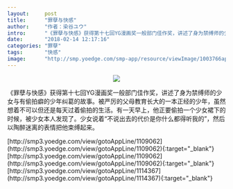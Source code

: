 ```yaml
---
layout:     post
title:      "罪孽与快感"
author:     "作者：染谷ユウ"
intro:      "《罪孽与快感》获得第十七回YG漫画奖一般部门佳作奖，讲述了身为禁缚师的少女与有偷拍癖的少年纠葛的故事。被严厉的父母教育长大的一本正经的少年，虽然想着不可以但还是每天过着偷拍的生活。有一天早上，他正要偷拍一个少女裙下的时候，被少女本人发现了。少女说着“不说出去的代价是你什么都得听我的”，然后以陶醉迷离的表情把他束缚起来。"
date:       "2018-02-14 12:17:16"
categories: "罪孽"
tags:       "快感"
image:      "http://smp.yoedge.com/smp-app/resource/viewImage/1003766appline.png"
---
```

<div style="text-align: center">
<p><img src="http://smp.yoedge.com/smp-app/resource/viewImage/1003766appline.png"/></p>
</div>
<p class="post-meta">
<span>《罪孽与快感》获得第十七回YG漫画奖一般部门佳作奖，讲述了身为禁缚师的少女与有偷拍癖的少年纠葛的故事。被严厉的父母教育长大的一本正经的少年，虽然想着不可以但还是每天过着偷拍的生活。有一天早上，他正要偷拍一个少女裙下的时候，被少女本人发现了。少女说着“不说出去的代价是你什么都得听我的”，然后以陶醉迷离的表情把他束缚起来。</span>
</p>
[http://smp3.yoedge.com/view/gotoAppLine/1109062](http://smp3.yoedge.com/view/gotoAppLine/1109062){:target="_blank"}
[http://smp3.yoedge.com/view/gotoAppLine/1109062](http://smp3.yoedge.com/view/gotoAppLine/1109062){:target="_blank"}
[http://smp3.yoedge.com/view/gotoAppLine/1114367](http://smp3.yoedge.com/view/gotoAppLine/1114367){:target="_blank"}


